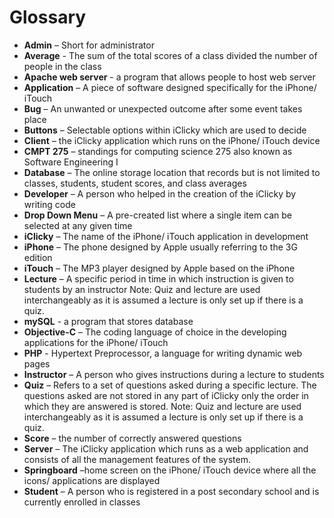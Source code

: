 # Glossary #

  * **Admin** – Short for administrator
  * **Average** - The sum of the total scores of a class divided the number of people in the class
  * **Apache web server** - a program that allows people to host web server
  * **Application** – A piece of software designed specifically for the iPhone/ iTouch
  * **Bug** – An unwanted or unexpected outcome after some event takes place
  * **Buttons** – Selectable options within iClicky which are used to decide
  * **Client** – the iClicky application which runs on the iPhone/ iTouch device
  * **CMPT 275** – standings for computing science 275 also known as Software Engineering I
  * **Database** – The online storage location that records but is not limited to classes, students, student scores, and class averages
  * **Developer** – A person who helped in the creation of the iClicky by writing code
  * **Drop Down Menu** – A pre-created list where a single item can be selected at any given time
  * **iClicky** – The name of the iPhone/ iTouch application in development
  * **iPhone** – The phone designed by Apple usually referring to the 3G edition
  * **iTouch** – The MP3 player designed by Apple based on the iPhone
  * **Lecture** – A specific period in time in which instruction is given to students by an instructor Note: Quiz and lecture are used interchangeably as it is assumed a lecture is only set up if there is a quiz.
  * **mySQL** - a program that stores database
  * **Objective-C** – The coding language of choice in the developing applications for the iPhone/ iTouch
  * **PHP** - Hypertext Preprocessor, a language for writing dynamic web pages
  * **Instructor** – A person who gives instructions during a lecture to students
  * **Quiz** – Refers to a set of questions asked during a specific lecture. The questions asked are not stored in      any part of iClicky only the order in which they are answered is stored. Note: Quiz and lecture are used interchangeably as it is assumed a lecture is only set up if there is a quiz.
  * **Score** – the number of correctly answered questions
  * **Server** – The iClicky application which runs as a web application and consists of all the management features of the system.
  * **Springboard** –home screen on the iPhone/ iTouch device where all the icons/ applications are displayed
  * **Student** – A person who is registered in a post secondary school and is currently enrolled in classes